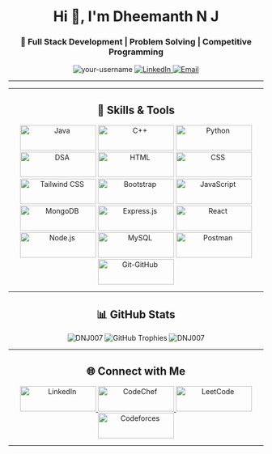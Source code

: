 <h1 align="center">Hi 👋, I'm Dheemanth N J</h1>
<h3 align="center">🚀 Full Stack Development | Problem Solving | Competitive Programming </h3>

<p align="center">
  <img src="https://komarev.com/ghpvc/?username=DNJ007&label=Profile%20Views&color=0e75b6&style=flat" alt="your-username" />
  <a href="https://linkedin.com/in/dheemanth_nj" target="_blank">
    <img src="https://img.shields.io/badge/-LinkedIn-blue?style=flat&logo=Linkedin&logoColor=white" alt="LinkedIn" />
  </a>
<!--   <a href="https://your-portfolio-link" target="_blank">
    <img src="https://img.shields.io/badge/Portfolio-%23000000.svg?style=flat&logo=firefox&logoColor=#FF7139" alt="Portfolio" />
  </a> -->
  <a href="mailto:011vpu2dheemanthnj@gmail.com" target="_blank">
    <img src="https://img.shields.io/badge/Email-D14836?style=flat&logo=gmail&logoColor=white" alt="Email" />
  </a>
</p>

---
<!--
### 🏆 Competitive Programming
- 🔥 **LeetCode** (Rating: 1573)
- 🌟 **Codeforces** (Rating: 1300)
- ⭐ **CodeChef 1⭐** (Rating: 1315)
-->
---

<h2 align="center">🚀 Skills & Tools </h2>
<p align="center">
  <img src="https://img.shields.io/badge/Java-007396?style=for-the-badge&logo=java&logoColor=white" alt="Java" width="150" height="50" />
  <img src="https://img.shields.io/badge/C++-00599C?style=for-the-badge&logo=cplusplus&logoColor=white" alt="C++" width="150" height="50" />
  <img src="https://img.shields.io/badge/Python-3776AB?style=for-the-badge&logo=python&logoColor=white" alt="Python" width="150" height="50" />
  <img src="https://img.shields.io/badge/DSA-00B4CC?style=for-the-badge&logo=algorithm&logoColor=white" alt="DSA" width="150" height="50" />
  <img src="https://img.shields.io/badge/HTML-E34F26?style=for-the-badge&logo=html5&logoColor=white" alt="HTML" width="150" height="50" />
  <img src="https://img.shields.io/badge/CSS-1572B6?style=for-the-badge&logo=css3&logoColor=white" alt="CSS" width="150" height="50" />
  <img src="https://img.shields.io/badge/Tailwind%20CSS-38B2AC?style=for-the-badge&logo=tailwind-css&logoColor=white" alt="Tailwind CSS" width="150" height="50" />
  <img src="https://img.shields.io/badge/Bootstrap-7952B3?style=for-the-badge&logo=bootstrap&logoColor=white" alt="Bootstrap" width="150" height="50" />
  <img src="https://img.shields.io/badge/JavaScript-F7DF1E?style=for-the-badge&logo=javascript&logoColor=black" alt="JavaScript" width="150" height="50" />
  <img src="https://img.shields.io/badge/MongoDB-47A248?style=for-the-badge&logo=mongodb&logoColor=white" alt="MongoDB" width="150" height="50" />
  <img src="https://img.shields.io/badge/Express.js-000000?style=for-the-badge&logo=express&logoColor=white" alt="Express.js" width="150" height="50" />
  <img src="https://img.shields.io/badge/React-61DAFB?style=for-the-badge&logo=react&logoColor=black" alt="React" width="150" height="50" />
  <img src="https://img.shields.io/badge/Node.js-339933?style=for-the-badge&logo=nodedotjs&logoColor=white" alt="Node.js" width="150" height="50" />
  <img src="https://img.shields.io/badge/MySQL-00618A?style=for-the-badge&logo=mysql&logoColor=white" alt="MySQL" width="150" height="50" />
  <img src="https://img.shields.io/badge/Postman-FF6C37?style=for-the-badge&logo=postman&logoColor=white" alt="Postman" width="150" height="50" />
  <img src="https://img.shields.io/badge/Git-GitHub-181717?style=for-the-badge&logo=git&logoColor=white" alt="Git-GitHub" width="150" height="50" />
</p>

---

<h2 align="center">📊 GitHub Stats</h2>
<p align="center">
  <img src="https://github-readme-stats.vercel.app/api?username=DNJ007&show_icons=true&locale=en" alt="DNJ007" />
  <img src="https://github-profile-trophy.vercel.app/?username=DNJ007&theme=darkhub" alt="GitHub Trophies" />
  <img src="https://github-readme-stats.vercel.app/api/top-langs?username=DNJ007&show_icons=true&locale=en&layout=compact" alt="DNJ007" />
</p>


---

<h2 align="center">🌐 Connect with Me</h2>
<p align="center">
  <a href="https://linkedin.com/in/dheemanth-nj" target="_blank">
    <img src="https://img.shields.io/badge/-LinkedIn-blue?style=flat&logo=Linkedin&logoColor=white" alt="LinkedIn" width="150" height="50" />
  </a>
  <a href="https://www.codechef.com/users/dnj007" target="_blank">
    <img src="https://img.shields.io/badge/CodeChef-5B4638?style=flat&logo=codechef&logoColor=white" alt="CodeChef" width="150" height="50" />
  </a>
  <a href="https://leetcode.com/u/dnj007" target="_blank">
    <img src="https://img.shields.io/badge/LeetCode-FFA116?style=flat&logo=leetcode&logoColor=black" alt="LeetCode" width="150" height="50" />
  </a>
  <a href="https://codeforces.com/profile/DNJ007" target="_blank">
    <img src="https://img.shields.io/badge/Codeforces-1F8ACB?style=flat&logo=codeforces&logoColor=white" alt="Codeforces" width="150" height="50" />
  </a>
</p>

---

